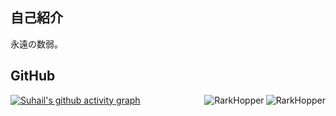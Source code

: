 ## 自己紹介
永遠の数弱。<br>

## GitHub
<a href="#stat">
  <img src="https://github-readme-stats.vercel.app/api?username=rark7040&show_icons=true&theme=react&count_private=true&include_all_commits=true" alt="RarkHopper" align="right" />
</a>

<a href="#top-lang">
  <img src="https://github-readme-stats.vercel.app/api/top-langs/?username=rark7040&layout=compact&theme=react)](https://github.com/anuraghazra/github-readme-stats"  alt="RarkHopper" align="right" />
</a>


[![Suhail's github activity graph](https://activity-graph.herokuapp.com/graph?username=suhailkakar&theme=react-dark)](https://github.com/rark7040)
